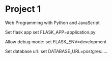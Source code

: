 # Project 1

Web Programming with Python and JavaScript

Set flask app
set FLASK_APP=application.py

Allow debug mode:
set FLASK_ENV=development


Set database url:
set DATABASE_URL=postgres:....
